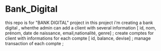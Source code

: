 # Bank_Digital
this repo is for "BANK DIGITAL" project 
in this project i'm creating a bank digital , whenthe admin can add a client with several information [ id, nom, prénom, date de naissance, email,nationalité, genre] ;
create comptes for client with informations for each compte [ id, balance, devise] ;
manage transaction of each compte ;

